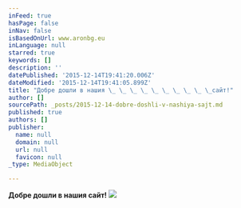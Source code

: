 ```yaml
---
inFeed: true
hasPage: false
inNav: false
isBasedOnUrl: www.aronbg.eu
inLanguage: null
starred: true
keywords: []
description: ''
datePublished: '2015-12-14T19:41:20.006Z'
dateModified: '2015-12-14T19:41:05.899Z'
title: "Добре дошли в нашия \_ \_ \_ \_ \_ \_ \_ \_ \_ \_сайт!"
author: []
sourcePath: _posts/2015-12-14-dobre-doshli-v-nashiya-sajt.md
published: true
authors: []
publisher:
  name: null
  domain: null
  url: null
  favicon: null
_type: MediaObject

---
```

**Добре дошли в нашия сайт!**
![](https://s3-us-west-2.amazonaws.com/the-grid-img/p/37392a15b229372e962f603cfe38762760c0b2e2.jpg)